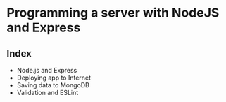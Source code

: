# Programming a server with NodeJS and Express

## Index
- Node.js and Express
- Deploying app to Internet
- Saving data to MongoDB
- Validation and ESLint
